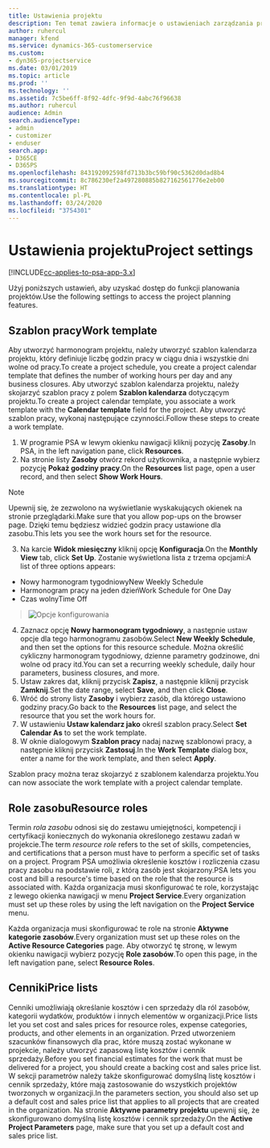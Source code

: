 ```yaml
---
title: Ustawienia projektu
description: Ten temat zawiera informacje o ustawieniach zarządzania projektami.
author: ruhercul
manager: kfend
ms.service: dynamics-365-customerservice
ms.custom:
- dyn365-projectservice
ms.date: 03/01/2019
ms.topic: article
ms.prod: ''
ms.technology: ''
ms.assetid: 7c5be6ff-8f92-4dfc-9f9d-4abc76f96638
ms.author: ruhercul
audience: Admin
search.audienceType:
- admin
- customizer
- enduser
search.app:
- D365CE
- D365PS
ms.openlocfilehash: 843192092598fd713b3bc59bf90c5362d0dad8b4
ms.sourcegitcommit: 8c786230ef2a497280885b827162561776e2eb00
ms.translationtype: HT
ms.contentlocale: pl-PL
ms.lasthandoff: 03/24/2020
ms.locfileid: "3754301"
---
```

# <a name="project-settings"></a><span data-ttu-id="7f709-103">Ustawienia projektu</span><span class="sxs-lookup"><span data-stu-id="7f709-103">Project settings</span></span>

[!INCLUDE[cc-applies-to-psa-app-3.x](../includes/cc-applies-to-psa-app-3x.md)]

<span data-ttu-id="7f709-104">Użyj poniższych ustawień, aby uzyskać dostęp do funkcji planowania projektów.</span><span class="sxs-lookup"><span data-stu-id="7f709-104">Use the following settings to access the project planning features.</span></span>

## <a name="work-template"></a><span data-ttu-id="7f709-105">Szablon pracy</span><span class="sxs-lookup"><span data-stu-id="7f709-105">Work template</span></span>

<span data-ttu-id="7f709-106">Aby utworzyć harmonogram projektu, należy utworzyć szablon kalendarza projektu, który definiuje liczbę godzin pracy w ciągu dnia i wszystkie dni wolne od pracy.</span><span class="sxs-lookup"><span data-stu-id="7f709-106">To create a project schedule, you create a project calendar template that defines the number of working hours per day and any business closures.</span></span> <span data-ttu-id="7f709-107">Aby utworzyć szablon kalendarza projektu, należy skojarzyć szablon pracy z polem **Szablon kalendarza** dotyczącym projektu.</span><span class="sxs-lookup"><span data-stu-id="7f709-107">To create a project calendar template, you associate a work template with the **Calendar template** field for the project.</span></span> <span data-ttu-id="7f709-108">Aby utworzyć szablon pracy, wykonaj następujące czynności.</span><span class="sxs-lookup"><span data-stu-id="7f709-108">Follow these steps to create a work template.</span></span>

1. <span data-ttu-id="7f709-109">W programie PSA w lewym okienku nawigacji kliknij pozycję **Zasoby**.</span><span class="sxs-lookup"><span data-stu-id="7f709-109">In PSA, in the left navigation pane, click **Resources**.</span></span> 
2. <span data-ttu-id="7f709-110">Na stronie listy **Zasoby** otwórz rekord użytkownika, a następnie wybierz pozycję **Pokaż godziny pracy**.</span><span class="sxs-lookup"><span data-stu-id="7f709-110">On the **Resources** list page, open a user record, and then select **Show Work Hours**.</span></span>

  > [!NOTE]
  > <span data-ttu-id="7f709-111">Upewnij się, że zezwolono na wyświetlanie wyskakujących okienek na stronie przeglądarki.</span><span class="sxs-lookup"><span data-stu-id="7f709-111">Make sure that you allow pop-ups on the browser page.</span></span> <span data-ttu-id="7f709-112">Dzięki temu będziesz widzieć godzin pracy ustawione dla zasobu.</span><span class="sxs-lookup"><span data-stu-id="7f709-112">This lets you see the work hours set for the resource.</span></span>
  
3. <span data-ttu-id="7f709-113">Na karcie **Widok miesięczny** kliknij opcję **Konfiguracja**.</span><span class="sxs-lookup"><span data-stu-id="7f709-113">On the **Monthly View** tab, click **Set Up**.</span></span> <span data-ttu-id="7f709-114">Zostanie wyświetlona lista z trzema opcjami:</span><span class="sxs-lookup"><span data-stu-id="7f709-114">A list of three options appears:</span></span> 

  - <span data-ttu-id="7f709-115">Nowy harmonogram tygodniowy</span><span class="sxs-lookup"><span data-stu-id="7f709-115">New Weekly Schedule</span></span>
  - <span data-ttu-id="7f709-116">Harmonogram pracy na jeden dzień</span><span class="sxs-lookup"><span data-stu-id="7f709-116">Work Schedule for One Day</span></span>
  - <span data-ttu-id="7f709-117">Czas wolny</span><span class="sxs-lookup"><span data-stu-id="7f709-117">Time Off</span></span>

> ![Opcje konfigurowania](media/project-13.png)

4. <span data-ttu-id="7f709-119">Zaznacz opcję **Nowy harmonogram tygodniowy**, a następnie ustaw opcje dla tego harmonogramu zasobów.</span><span class="sxs-lookup"><span data-stu-id="7f709-119">Select **New Weekly Schedule**, and then set the options for this resource schedule.</span></span> <span data-ttu-id="7f709-120">Można określić cykliczny harmonogram tygodniowy, dzienne parametry godzinowe, dni wolne od pracy itd.</span><span class="sxs-lookup"><span data-stu-id="7f709-120">You can set a recurring weekly schedule, daily hour parameters, business closures, and more.</span></span>
5. <span data-ttu-id="7f709-121">Ustaw zakres dat, kliknij przycisk **Zapisz**, a następnie kliknij przycisk **Zamknij**.</span><span class="sxs-lookup"><span data-stu-id="7f709-121">Set the date range, select **Save**, and then click **Close**.</span></span> 
6. <span data-ttu-id="7f709-122">Wróć do strony listy **Zasoby** i wybierz zasób, dla którego ustawiono godziny pracy.</span><span class="sxs-lookup"><span data-stu-id="7f709-122">Go back to the **Resources** list page, and select the resource that you set the work hours for.</span></span> 
7. <span data-ttu-id="7f709-123">W ustawieniu **Ustaw kalendarz jako** określ szablon pracy.</span><span class="sxs-lookup"><span data-stu-id="7f709-123">Select **Set Calendar As** to set the work template.</span></span> 
8. <span data-ttu-id="7f709-124">W oknie dialogowym **Szablon pracy** nadaj nazwę szablonowi pracy, a następnie kliknij przycisk **Zastosuj**.</span><span class="sxs-lookup"><span data-stu-id="7f709-124">In the **Work Template** dialog box, enter a name for the work template, and then select **Apply**.</span></span> 

<span data-ttu-id="7f709-125">Szablon pracy można teraz skojarzyć z szablonem kalendarza projektu.</span><span class="sxs-lookup"><span data-stu-id="7f709-125">You can now associate the work template with a project calendar template.</span></span>

## <a name="resource-roles"></a><span data-ttu-id="7f709-126">Role zasobu</span><span class="sxs-lookup"><span data-stu-id="7f709-126">Resource roles</span></span>

<span data-ttu-id="7f709-127">Termin *rola zasobu* odnosi się do zestawu umiejętności, kompetencji i certyfikacji koniecznych do wykonania określonego zestawu zadań w projekcie.</span><span class="sxs-lookup"><span data-stu-id="7f709-127">The term *resource role* refers to the set of skills, competencies, and certifications that a person must have to perform a specific set of tasks on a project.</span></span> <span data-ttu-id="7f709-128">Program PSA umożliwia określenie kosztów i rozliczenia czasu pracy zasobu na podstawie roli, z którą zasób jest skojarzony.</span><span class="sxs-lookup"><span data-stu-id="7f709-128">PSA lets you cost and bill a resource's time based on the role that the resource is associated with.</span></span> <span data-ttu-id="7f709-129">Każda organizacja musi skonfigurować te role, korzystając z lewego okienka nawigacji w menu **Project Service**.</span><span class="sxs-lookup"><span data-stu-id="7f709-129">Every organization must set up these roles by using the left navigation on the **Project Service** menu.</span></span>

<span data-ttu-id="7f709-130">Każda organizacja musi skonfigurować te role na stronie **Aktywne kategorie zasobów**.</span><span class="sxs-lookup"><span data-stu-id="7f709-130">Every organization must set up these roles on the **Active Resource Categories** page.</span></span> <span data-ttu-id="7f709-131">Aby otworzyć tę stronę, w lewym okienku nawigacji wybierz pozycję **Role zasobów**.</span><span class="sxs-lookup"><span data-stu-id="7f709-131">To open this page, in the left navigation pane, select **Resource Roles**.</span></span>

## <a name="price-lists"></a><span data-ttu-id="7f709-132">Cenniki</span><span class="sxs-lookup"><span data-stu-id="7f709-132">Price lists</span></span>

<span data-ttu-id="7f709-133">Cenniki umożliwiają określanie kosztów i cen sprzedaży dla ról zasobów, kategorii wydatków, produktów i innych elementów w organizacji.</span><span class="sxs-lookup"><span data-stu-id="7f709-133">Price lists let you set cost and sales prices for resource roles, expense categories, products, and other elements in an organization.</span></span> <span data-ttu-id="7f709-134">Przed utworzeniem szacunków finansowych dla prac, które muszą zostać wykonane w projekcie, należy utworzyć zapasową listę kosztów i cennik sprzedaży.</span><span class="sxs-lookup"><span data-stu-id="7f709-134">Before you set financial estimates for the work that must be delivered for a project, you should create a backing cost and sales price list.</span></span> <span data-ttu-id="7f709-135">W sekcji parametrów należy także skonfigurować domyślną listę kosztów i cennik sprzedaży, które mają zastosowanie do wszystkich projektów tworzonych w organizacji.</span><span class="sxs-lookup"><span data-stu-id="7f709-135">In the parameters section, you should also set up a default cost and sales price list that applies to all projects that are created in the organization.</span></span> <span data-ttu-id="7f709-136">Na stronie **Aktywne parametry projektu** upewnij się, że skonfigurowano domyślną listę kosztów i cennik sprzedaży.</span><span class="sxs-lookup"><span data-stu-id="7f709-136">On the **Active Project Parameters** page, make sure that you set up a default cost and sales price list.</span></span>
